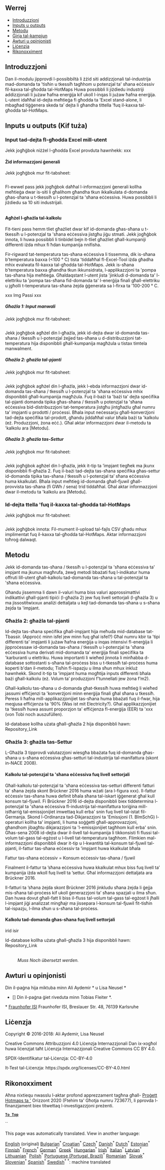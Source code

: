 <h2> Werrej </h2><ul><li> <a href="#introduction">Introduzzjoni</a> </li><li> <a href="#inputs-and-outputs">Inputs u outputs</a> </li><li> <a href="#method">Metodu</a> </li><li> <a href="#sample-run">Ġirja tal-kampjun</a> </li><li> <a href="#authors-and-reviewers">Awturi u opinjonisti</a> </li><li> <a href="#license">Liċenzja</a> </li><li> <a href="#acknowledgement">Rikonoxximent</a> </li></ul><h2> Introduzzjoni </h2><p> Dan il-modulu jipprovdi l-possibbiltà li żżid siti addizzjonali tal-industrija mad-domanda ta 'tisħin u tkessiħ tagħhom u potenzjal ta' sħana eċċessiv fil-kaxxa tal-għodda tal-HotMaps Huwa possibbli li jiżdiedu industriji addizzjonali li jużaw ħafna enerġija kif ukoll l-inqas li jużaw ħafna enerġija. L-utent idaħħal id-dejta meħtieġa fi għodda ta ’Excel stand-alone, li mbagħad tiġġenera skeda ta’ dejta li għandha tittella ’fuq il-kaxxa tal-għodda tal-HotMaps. </p><h2> Inputs u outputs (Kif tuża) </h2><h3> Input tad-dejta fl-għodda Excel mill-utent </h3><p> Jekk jogħġbok niżżel l-għodda Excel provduta hawnhekk: xxx </p><h4> Żid informazzjoni ġenerali </h4><p> Jekk jogħġbok mur fit-tabsheet: <figure><img alt="" src="https://github.com/HotMaps/hotmaps_wiki/blob/master/Images/cm_add_industry_plant/General_information.PNG"/></figure></p><p> Fl-ewwel pass jekk jogħġbok daħħal l-informazzjoni ġenerali kollha meħtieġa dwar is-siti li għalihom għandha tkun ikkalkulata d-domanda għas-sħana u t-tkessiħ u l-potenzjal ta 'sħana eċċessiva. Huwa possibbli li jiżdiedu sa 10 siti industrijali. </p><figure><img alt="" src="https://github.com/HotMaps/hotmaps_wiki/blob/master/Images/cm_add_industry_plant/General_information_Box.PNG"/></figure><h4> Agħżel l-għażla tal-kalkolu </h4><p> Fit-tieni pass hemm tliet għażliet dwar kif id-domanda għas-sħana u t-tkessiħ u l-potenzjal ta 'sħana eċċessiva jistgħu jiġu stmati. Jekk jogħġbok innota, li huwa possibbli li tinbidel bejn it-tliet għażliet għall-kumpaniji differenti iżda mhux fi ħdan kumpanija nnifisha. </p><p> Fir-rigward tat-temperatura tas-sħana eċċessiva li tissemma, dik is-sħana b'temperatura baxxa (&lt;100 ° C) tista 'tiddaħħal fl-Excel-Tool iżda għadha mhix evalwata fil-kaxxa tal-għodda tal-HotMaps. Jekk is-sħana b'temperatura baxxa għandha tkun ikkunsidrata, l-applikazzjoni ta 'pompa tas-sħana hija meħtieġa. Għaldaqstant l-utent jista 'jinkludi d-domanda ta' l-elettriku ta 'pompa tas-sħana fid-domanda ta' l-enerġija finali għall-elettriku u jgħolli t-temperatura tas-sħana żejda ġġenerata sa l-firxa ta '100-200 ° C. </p><p> xxx Img Passi xxx </p><h5> Għażla 1: Input manwali </h5><p> Jekk jogħġbok mur fit-tabsheet: <figure><img alt="" src="https://github.com/HotMaps/hotmaps_wiki/blob/master/Images/cm_add_industry_plant/Option1.PNG"/></figure></p><p> Jekk jogħġbok agħżel din l-għażla, jekk id-dejta dwar id-domanda tas-sħana / tkessiħ u l-potenzjal żejjed tas-sħana u d-distribuzzjoni tat-temperatura hija disponibbli għall-kumpanija magħżula u tistax timtela manwalment. </p><h5> Għażla 2: għażla tal-pjanti </h5><p> Jekk jogħġbok mur fit-tabsheet: <figure><img alt="" src="https://github.com/HotMaps/hotmaps_wiki/blob/master/Images/cm_add_industry_plant/Option2.PNG"/></figure></p><p> Jekk jogħġbok agħżel din l-għażla, jekk l-ebda informazzjoni dwar id-domanda tas-sħana / tkessiħ u l-potenzjal ta 'sħana eċċessiva mhix disponibbli għall-kumpanija magħżula. Fuq il-bażi ta 'bażi ta' dejta speċifika tal-pjanti domanda tipika għas-sħana / tkessiħ u potenzjal ta 'sħana eċċessiva bid-distribuzzjoni tat-temperatura jistgħu jintgħażlu għal numru ta' impjanti u prodotti / proċessi. Bħala input neċessarju għall-konverżjoni tad-dejta speċifika tal-prodott, għandu jiddaħħal valur bħala bażi ta 'kalkolu (eż. Produzzjoni, żona eċċ.). Għal aktar informazzjoni dwar il-metodu ta 'kalkolu ara [Metodu]. </p><h5> Għażla 3: għażla tas-Settur </h5><p> Jekk jogħġbok mur fit-tabsheet: <figure><img alt="" src="https://github.com/HotMaps/hotmaps_wiki/blob/master/Images/cm_add_industry_plant/Option3.PNG"/></figure></p><p> Jekk jogħġbok agħżel din l-għażla, jekk it-tip ta ’impjant tiegħek ma jkunx disponibbli fl-għażla 2. Fuq il-bażi tad-dejta tas-sħana speċifika għas-settur id-domanda tipika tas-sħana / tkessiħ u l-potenzjal ta’ sħana eċċessiva huma kkalkulati. Bħala input meħtieġ id-domanda għall-fjuwil għall-provvista tas-sħana (fi GWh / sena) trid tiddaħħal. Għal aktar informazzjoni dwar il-metodu ta 'kalkolu ara [Metodu]. </p><h3> Id-dejta ttella 'fuq il-kaxxa tal-għodda tal-HotMaps </h3><p> Jekk jogħġbok mur fit-tabsheet: <figure><img alt="" src="https://github.com/HotMaps/hotmaps_wiki/blob/master/Images/cm_add_industry_plant/Data_Import.PNG"/></figure></p><p> Jekk jogħġbok innota: Fil-mument il-upload tal-fajls CSV għadu mhux implimentat fuq il-kaxxa tal-għodda tal-HotMaps. Aktar informazzjoni toħroġ dalwaqt. </p><h2> Metodu </h2><p> Jekk id-domanda tas-sħana / tkessiħ u l-potenzjal ta 'sħana eċċessiva ta' impjant ma jkunux magħrufa, żewġ metodi bbażati fuq l-indikatur huma offruti lill-utent għall-kalkolu tad-domanda tas-sħana u tal-potenzjal ta 'sħana eċċessiva. </p><p> Għandu jissemma li dawn il-valuri huma biss valuri approssimattivi indikattivi għall-pjanti tipiċi (l-għażla 2) jew fuq livell settorjali (l-għażla 3) u ma jissostitwixxux analiżi dettaljata u kejl tad-domanda tas-sħana u s-sħana żejda ta 'impjant. </p><h3> Għażla 2: għażla tal-pjanti </h3><p> Id-dejta tas-sħana speċifika għall-impjant hija meħuda mid-database tat-Tbassir. (Approċċ minn isfel jew minn fuq għal isfel?) Għal numru kbir ta 'tipi differenti ta' impjanti li jużaw ħafna enerġija u inqas intensivi fl-enerġija li jipproċessaw id-domanda tas-sħana / tkessiħ u l-potenzjal ta 'sħana eċċessiva huma derivati mid-domanda ta' enerġija finali speċifika ta 'karburanti u elettriku. Huwa importanti li wieħed jinnota li minħabba d-database sottostanti s-sħana tal-proċess biss u t-tkessiħ tal-proċess huma koperti b'dan il-metodu; Tisħin fl-ispazju u ilma sħun mhux inkluż hawnhekk. Skond it-tip ta ’impjant huma mogħtija inputs differenti bħala bażi għall-kalkolu (eż. Volum ta’ produzzjoni f’tunnellati jew żona f’m2). </p><p> Għall-kalkolu tas-sħana u d-domanda għat-tkessiħ huwa meħtieġ li wieħed jassumi effiċjenzi ta 'konverżjoni minn enerġija finali għal sħana u tkessiħ. Peress li ħafna mill-applikazzjonijiet tas-sħana huma bbażati fuq il-fwar, hija meqjusa effiċjenza ta '90% (Was ist mit Electricity?). Għal applikazzjonijiet ta 'tkessiħ huwa assunt proporzjon ta' effiċjenza fl-enerġija (EER) ta 'xxx (von Tobi noch auszufüllen). </p><p> Id-database kollha użata għall-għażla 2 hija disponibbli hawn: Repository_Link </p><h3> Għażla 3: għażla tas-Settur </h3><p> L-Għażla 3 tipprovdi valutazzjoni wiesgħa bbażata fuq id-domanda għas-sħana u s-sħana eċċessiva għas-setturi tal-industrija tal-manifattura (skont in-NACE 2008). </p><h4> Kalkolu tal-potenzjal ta 'sħana eċċessiva fuq livell settorjali </h4><p> Għall-kalkolu tal-potenzjal ta 'sħana eċċessiva tas-setturi differenti fatturi ta' sħana żejda skont Brückner 2016 huma wżati (ara l-figura xxx). Il-fattur eċċessiv tas-sħana huwa definit bħala sħana tal-iskart iġġenerat għal kull konsum tal-fjuwil. Fi Brückner 2016 id-dejta disponibbli biex tiddetermina l-potenzjal ta 'sħana eċċessiva fl-industrija tal-manifattura toriġina mill-istħarriġ tal-emissjonijiet imwettaq kull erba' snin fuq livell tal-istat fil-Ġermanja. Skond l-Ordinanza tad-Dikjarazzjoni ta 'Emissjoni (1. BImSchG) l-operaturi kollha ta' impjanti, li huma soġġetti għall-approvazzjoni, għandhom jibagħtu dikjarazzjoni ta 'l-emissjonijiet tagħhom kull erba' snin. Għas-sena 2008 id-dejta dwar il-livell tal-kumpanija li tikkonsisti fi flussi tal-volum tal-gass tal-egżost u l-livell tat-temperatura tagħhom. Flimkien mal-informazzjoni disponibbli dwar it-tip u l-kwantità tal-konsum tal-fjuwil tal-pjanti, il-fattur tas-sħana eċċessiv ta ’impjant huwa kkalkulat bħala </p><p> Fattur tas-sħana eċċessiv = Konsum eċċessiv tas-sħana / fjuwil </p><p> Finalment il-fattur ta ’sħana eċċessiva huwa kkalkulat mhux biss fuq livell ta’ kumpanija iżda wkoll fuq livell ta ’settur. Għal informazzjoni dettaljata ara Brückner 2016. </p><p> Il-fatturi ta ’sħana żejda skont Brückner 2016 jinkludu sħana żejda li ġejja mis-sħana tal-proċess kif ukoll ġenerazzjoni ta’ sħana spazjali u ilma sħun. Dan huwa dovut għall-fatt li biss il-fluss tal-volum tal-gass tal-egżost li jħalli l-impjant jiġi analizzat mingħajr ma jissepara l-konsum tal-fjuwil fit-tisħin tal-ispazju, l-ilma sħun u s-sħana tal-proċess. </p><h4> Kalkolu tad-domanda għas-sħana fuq livell settorjali </h4><p> irid isir </p><p> Id-database kollha użata għall-għażla 3 hija disponibbli hawn: Repository_Link </p><figure><img alt="" src="https://github.com/HotMaps/hotmaps_wiki/blob/master/Images/cm_add_industry_plant/Factors.PNG"/><figcaption> <i><br/> Muss Noch übersetzt werden.</i> </figcaption></figure><h2> Awturi u opinjonisti </h2><p> Din il-paġna hija miktuba minn Ali Aydemir * u Lisa Neusel * </p><ul><li> [] Din il-paġna ġiet riveduta minn Tobias Fleiter *. </li></ul><p> * <a href="https://isi.fraunhofer.de/">Fraunhofer ISI</a> Fraunhofer ISI, Breslauer Str. 48, 76139 Karlsruhe </p><h2> Liċenzja </h2><p> Copyright © 2016-2018: Ali Aydemir, Lisa Neusel </p><p> Creative Commons Attribuzzjoni 4.0 Liċenzja Internazzjonali Dan ix-xogħol huwa liċenzjat taħt Liċenzja Internazzjonali Creative Commons CC BY 4.0. </p><p> SPDX-Identifikatur tal-Liċenzja: CC-BY-4.0 </p><p> It-Test tal-Liċenzja: https://spdx.org/licenses/CC-BY-4.0.html </p><h2> Rikonoxximent </h2><p> Aħna nixtiequ nwasslu l-aktar profond apprezzament tagħna għall- <a href="https://www.hotmaps-project.eu">Proġett Hotmaps ta '</a> Orizzont 2020 (Ftehim ta' Għotja numru 723677), li pprovda l-finanzjament biex titwettaq l-investigazzjoni preżenti. </p><p><ins> <code><strong><a href="#table-of-contents">To Top</a></strong></code> </ins> </p><p> `` </p>

This page was automatically translated. View in another language:

[English](en-CM-Add-industry-plant) (original) [Bulgarian](bg-CM-Add-industry-plant)<sup>\*</sup> [Croatian](hr-CM-Add-industry-plant)<sup>\*</sup> [Czech](cs-CM-Add-industry-plant)<sup>\*</sup> [Danish](da-CM-Add-industry-plant)<sup>\*</sup> [Dutch](nl-CM-Add-industry-plant)<sup>\*</sup> [Estonian](et-CM-Add-industry-plant)<sup>\*</sup> [Finnish](fi-CM-Add-industry-plant)<sup>\*</sup> [French](fr-CM-Add-industry-plant)<sup>\*</sup> [German](de-CM-Add-industry-plant)<sup>\*</sup> [Greek](el-CM-Add-industry-plant)<sup>\*</sup> [Hungarian](hu-CM-Add-industry-plant)<sup>\*</sup> [Irish](ga-CM-Add-industry-plant)<sup>\*</sup> [Italian](it-CM-Add-industry-plant)<sup>\*</sup> [Latvian](lv-CM-Add-industry-plant)<sup>\*</sup> [Lithuanian](lt-CM-Add-industry-plant)<sup>\*</sup>  [Polish](pl-CM-Add-industry-plant)<sup>\*</sup> [Portuguese (Portugal, Brazil)](pt-CM-Add-industry-plant)<sup>\*</sup> [Romanian](ro-CM-Add-industry-plant)<sup>\*</sup> [Slovak](sk-CM-Add-industry-plant)<sup>\*</sup> [Slovenian](sl-CM-Add-industry-plant)<sup>\*</sup> [Spanish](es-CM-Add-industry-plant)<sup>\*</sup> [Swedish](sv-CM-Add-industry-plant)<sup>\*</sup>
<sup>\*</sup>: machine translated
